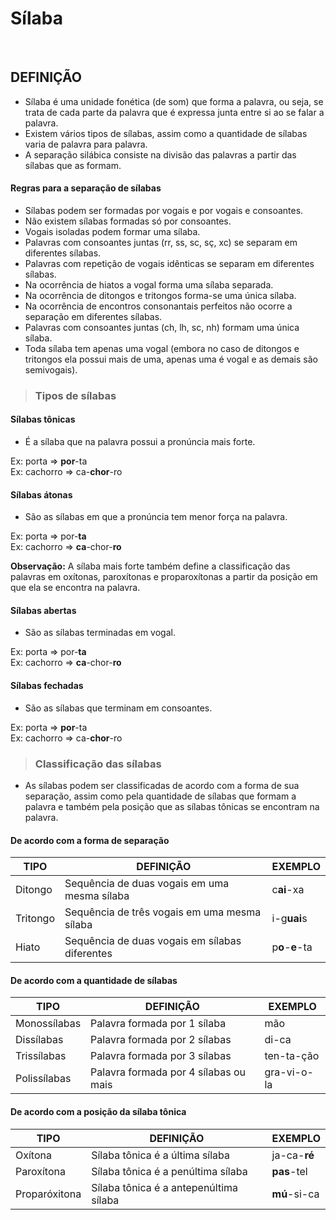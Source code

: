 # Sílaba

<br>

## DEFINIÇÃO
* Sílaba é uma unidade fonética (de som) que forma a palavra, ou seja, se trata de cada parte da palavra que é expressa junta entre si ao se falar a palavra.
* Existem vários tipos de sílabas, assim como a quantidade de sílabas varia de palavra para palavra.
* A separação silábica consiste na divisão das palavras a partir das sílabas que as formam.

#### Regras para a separação de sílabas
* Sílabas podem ser formadas por vogais e por vogais e consoantes.
* Não existem sílabas formadas só por consoantes.
* Vogais isoladas podem formar uma sílaba.
* Palavras com consoantes juntas (rr, ss, sc, sç, xc) se separam em diferentes sílabas.
* Palavras com repetição de vogais idênticas se separam em diferentes sílabas.
* Na ocorrência de hiatos a vogal forma uma sílaba separada.
* Na ocorrência de ditongos e tritongos forma-se uma única sílaba.
* Na ocorrência de encontros consonantais perfeitos não ocorre a separação em diferentes sílabas.
* Palavras com consoantes juntas (ch, lh, sc, nh) formam uma única sílaba.
* Toda sílaba tem apenas uma vogal (embora no caso de ditongos e tritongos ela possui mais de uma, apenas uma é vogal e as demais são semivogais).

> ### Tipos de sílabas

#### Sílabas tônicas
* É a sílaba que na palavra possui a pronúncia mais forte.

Ex: porta => **por**-ta  
Ex: cachorro => ca-**chor**-ro

#### Sílabas átonas
* São as sílabas em que a pronúncia tem menor força na palavra.

Ex: porta => por-**ta**  
Ex: cachorro => **ca**-chor-**ro**

**Observação:** A sílaba mais forte também define a classificação das palavras em oxítonas, paroxítonas e proparoxítonas a partir da posição em que ela se encontra na palavra.

#### Sílabas abertas
* São as sílabas terminadas em vogal.

Ex: porta => por-**ta**  
Ex: cachorro => **ca**-chor-**ro**

#### Sílabas fechadas
* São as sílabas que terminam em consoantes.

Ex: porta => **por**-ta  
Ex: cachorro => ca-**chor**-ro

> ### Classificação das sílabas
* As sílabas podem ser classificadas de acordo com a forma de sua separação, assim como pela quantidade de sílabas que formam a palavra e também pela posição que as sílabas tônicas se encontram na palavra.

#### De acordo com a forma de separação

| TIPO     | DEFINIÇÃO                                      | EXEMPLO         |
| -------- | ---------------------------------------------- | --------------- |
| Ditongo  | Sequência de duas vogais em uma mesma sílaba   | c**ai**-xa      |
| Tritongo | Sequência de três vogais em uma mesma sílaba   | i-g**uai**s     |
| Hiato    | Sequência de duas vogais em sílabas diferentes | p**o**-**e**-ta |

#### De acordo com a quantidade de sílabas

| TIPO         | DEFINIÇÃO                             | EXEMPLO     |
| ------------ | ------------------------------------- | ----------- |
| Monossílabas | Palavra formada por 1 sílaba          | mão         |
| Dissílabas   | Palavra formada por 2 sílabas         | di-ca       |
| Trissílabas  | Palavra formada por 3 sílabas         | ten-ta-ção  |
| Polissílabas | Palavra formada por 4 sílabas ou mais | gra-vi-o-la |

#### De acordo com a posição da sílaba tônica

| TIPO          | DEFINIÇÃO                              | EXEMPLO      |
| ------------- | -------------------------------------- | ------------ |
| Oxítona       | Sílaba tônica é a última sílaba        | ja-ca-**ré** |
| Paroxítona    | Sílaba tônica é a penúltima sílaba     | **pas**-tel  |
| Proparóxitona | Sílaba tônica é a antepenúltima sílaba | **mú**-si-ca |